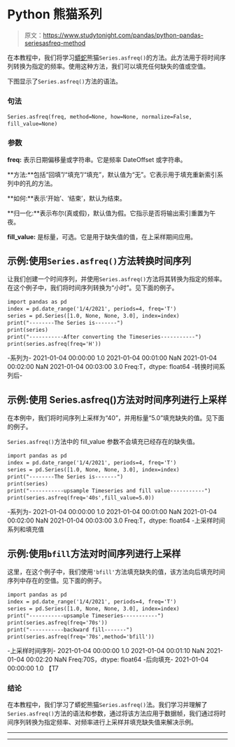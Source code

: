 # Python 熊猫系列

> 原文：<https://www.studytonight.com/pandas/python-pandas-seriesasfreq-method>

在本教程中，我们将学习[蟒蛇](https://www.studytonight.com/python/getting-started-with-python)熊猫`Series.asfreq()`的方法。此方法用于将时间序列转换为指定的频率。使用这种方法，我们可以填充任何缺失的值或空值。

下图显示了`Series.asfreq()`方法的语法。

### 句法

```
Series.asfreq(freq, method=None, how=None, normalize=False, fill_value=None)
```

### ![](img/65fe033edffbccda985701781ed1aec3.png)参数

**freq:** 表示日期偏移量或字符串。它是频率 DateOffset 或字符串。

**方法:**包括“回填”/“填充”/“填充”，默认值为“无”。它表示用于填充重新索引系列中的孔的方法。

**如何:**表示‘开始’、‘结束’，默认为结束。

**归一化:**表示布尔(真或假)，默认值为假。它指示是否将输出索引重置为午夜。

**fill_value:** 是标量，可选。它是用于缺失值的值，在上采样期间应用。

## 示例:使用`Series.asfreq()`方法转换时间序列

让我们创建一个时间序列，并使用`Series.asfreq()`方法将其转换为指定的频率。在这个例子中，我们将时间序列转换为“小时”。见下面的例子。![](img/11c6e5cb468d5fa9bd7f7f1f4657e855.png)

```
import pandas as pd
index = pd.date_range('1/4/2021', periods=4, freq='T')
series = pd.Series([1.0, None, None, 3.0], index=index)
print("--------The Series is-------")
print(series)
print("-----------After converting the Timeseries-----------")
print(series.asfreq(freq='H'))
```

-系列为-
2021-01-04 00:00:00 1.0
2021-01-04 00:01:00 NaN
2021-01-04 00:02:00 NaN
2021-01-04 00:03:00 3.0
Freq:T，dtype: float64
-转换时间系列后-

## 示例:使用 Series.asfreq()方法对时间序列进行上采样

在本例中，我们将时间序列上采样为“40”，并用标量“5.0”填充缺失的值。见下面的例子。

`Series.asfreq()`方法中的 fill_value 参数不会填充已经存在的缺失值。

```
import pandas as pd
index = pd.date_range('1/4/2021', periods=4, freq='T')
series = pd.Series([1.0, None, None, 3.0], index=index)
print("--------The Series is-------")
print(series)
print("-----------upsample Timeseries and fill value-----------")
print(series.asfreq(freq='40s',fill_value=5.0))
```

-系列为-
2021-01-04 00:00:00 1.0
2021-01-04 00:01:00 NaN
2021-01-04 00:02:00 NaN
2021-01-04 00:03:00 3.0
Freq:T，dtype: float64
-上采样时间系列和填充值

## 示例:使用`bfill`方法对时间序列进行上采样

这里，在这个例子中，我们使用`'bfill'`方法填充缺失的值，该方法向后填充时间序列中存在的空值。见下面的例子。![](img/cb484893941f214bd649f7b352245a7b.png)

```
import pandas as pd
index = pd.date_range('1/4/2021', periods=4, freq='T')
series = pd.Series([1.0, None, None, 3.0], index=index)
print("-----------upsample Timeseries-----------")
print(series.asfreq(freq='70s'))
print("-----------backward fill-------")
print(series.asfreq(freq='70s',method='bfill'))
```

-上采样时间序列-
2021-01-04 00:00:00 1.0
2021-01-04 00:01:10 NaN
2021-01-04 00:02:20 NaN
Freq:70S，dtype: float64
-后向填充-
2021-01-04 00:00:00 1.0 【T7

### 结论

在本教程中，我们学习了蟒蛇熊猫`Series.asfreq()`法。我们学习并理解了`Series.asfreq()`方法的语法和参数，通过将该方法应用于数据帧，我们通过将时间序列转换为指定频率、对频率进行上采样并填充缺失值来解决示例。

* * *

* * *